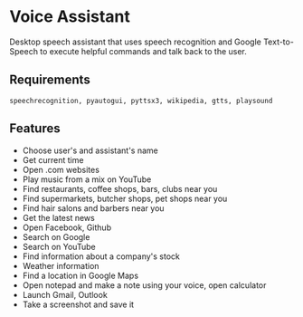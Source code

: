 # Voice Assistant
Desktop speech assistant that uses speech recognition and Google Text-to-Speech to execute helpful commands and talk back to the user.

## Requirements

```
speechrecognition, pyautogui, pyttsx3, wikipedia, gtts, playsound
```

## Features

- Choose user's and assistant's name
- Get current time
- Open .com websites
- Play music from a mix on YouTube
- Find restaurants, coffee shops, bars, clubs near you
- Find supermarkets, butcher shops, pet shops near you
- Find hair salons and barbers near you
- Get the latest news
- Open Facebook, Github
- Search on Google
- Search on YouTube
- Find information about a company's stock 
- Weather information
- Find a location in Google Maps
- Open notepad and make a note using your voice, open calculator
- Launch Gmail, Outlook
- Take a screenshot and save it
